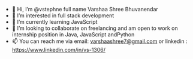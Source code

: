 - 👋 Hi, I’m @vstephne full name Varshaa Shree Bhuvanendar
- 👀 I’m interested in full stack development
- 🌱 I’m currently learning JavaScript 
- 💞️ I’m looking to collaborate on freelancing and am open to work on internship position in Java, JavaScript andPython
- 📫 You can reach me via email: varshaashree7@gmail.com or linkedin : https://www.linkedin.com/in/vs-1306/

<!---
vstephne/vstephne is a ✨ special ✨ repository because its `README.md` (this file) appears on your GitHub profile.
You can click the Preview link to take a look at your changes.
--->
